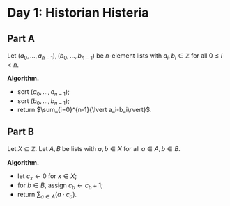 <!-- day01.md -->
<!-- Licensed under the MIT license. -->
<!-- Copyright (c) 2024-2025 Ishan Pranav -->

<!-- Historian Histeria -->

# Day 1: Historian Histeria

## Part A

Let $(a_0,\dots,a_{n-1}),(b_0,\dots,b_{n-1})$ be $n$-element lists with
$a_i,b_i\in\mathbb{Z}$ for all $0\leq i\lt n$.

**Algorithm.**

* sort $(a_0,\dots,a_{n-1})$;
* sort $(b_0,\dots,b_{n-1})$;
* return $\sum_{i=0}^{n-1}{\lvert a_i-b_i\rvert}$.

## Part B

Let $X\subseteq\mathbb{Z}$. Let $A,B$ be lists with $a,b\in X$ for all
$a\in A,b\in B$.

**Algorithm.**

* let $c_x\leftarrow 0$ for $x\in X$;
* for $b\in B$, assign $c_b\leftarrow c_b+1$;
* return $\sum_{a\in A}(a\cdot c_a)$.